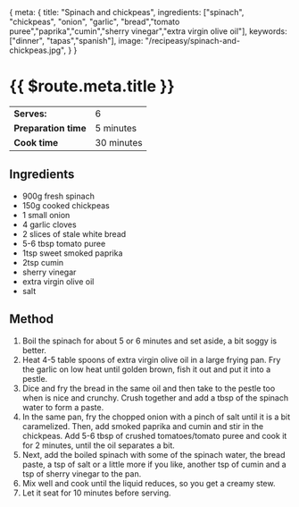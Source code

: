 <route>
{
  meta: {
    title: "Spinach and chickpeas",
    ingredients: ["spinach", "chickpeas", "onion", "garlic", "bread","tomato puree","paprika","cumin","sherry vinegar","extra virgin olive oil"],
    keywords: ["dinner", "tapas","spanish"],
    image: "/recipeasy/spinach-and-chickpeas.jpg",
  }
}
</route>

<RecipeLayout>

# {{ $route.meta.title }}

|                      |            |
| -------------------- | ---------- |
| **Serves:**          | 6          |
| **Preparation time** | 5 minutes  |
| **Cook time**        | 30 minutes |

## Ingredients

-   900g fresh spinach
-   150g cooked chickpeas
-   1 small onion
-   4 garlic cloves
-   2 slices of stale white bread
-   5-6 tbsp tomato puree
-   1tsp sweet smoked paprika
-   2tsp cumin
-   sherry vinegar
-   extra virgin olive oil
-   salt

## Method

1. Boil the spinach for about 5 or 6 minutes and set aside, a bit soggy is better.
2. Heat 4-5 table spoons of extra virgin olive oil in a large frying pan. Fry the garlic on low heat until golden brown, fish it out and put it into a pestle.
3. Dice and fry the bread in the same oil and then take to the pestle too when is nice and crunchy. Crush together and add a tbsp of the spinach water to form a paste.
4. In the same pan, fry the chopped onion with a pinch of salt until it is a bit caramelized. Then, add smoked paprika and cumin and stir in the chickpeas. Add 5-6 tbsp of crushed tomatoes/tomato puree and cook it for 2 minutes, until the oil separates a bit.
5. Next, add the boiled spinach with some of the spinach water, the bread paste, a tsp of salt or a little more if you like, another tsp of cumin and a tsp of sherry vinegar to the pan.
6. Mix well and cook until the liquid reduces, so you get a creamy stew.
7. Let it seat for 10 minutes before serving.

</RecipeLayout>
